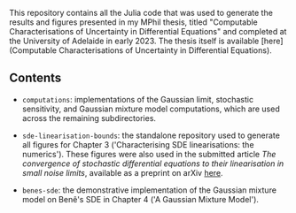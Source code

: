 This repository contains all the Julia code that was used to generate the results and figures presented in my MPhil thesis, titled "Computable Characterisations of Uncertainty in Differential Equations" and completed at the University of Adelaide in early 2023.
The thesis itself is available [here](Computable Characterisations of Uncertainty in Differential Equations).

## Contents 

- `computations`: implementations of the Gaussian limit, stochastic sensitivity, and Gaussian mixture model computations, which are used across the remaining subdirectories.

- `sde-linearisation-bounds`: the standalone repository used to generate all figures for Chapter 3 ('Characterising SDE linearisations: the numerics'). These figures were also used in the submitted article *The convergence of stochastic differential equations to their linearisation in small noise limits*, available as a preprint on arXiv [here](https://arxiv.org/abs/2309.16334).

- `benes-sde`: the demonstrative implementation of the Gaussian mixture model on Benê's SDE in Chapter 4 ('A Gaussian Mixture Model').

